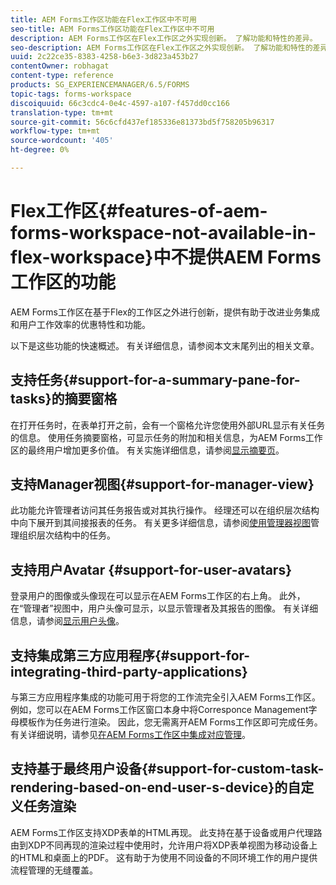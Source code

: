 ```yaml
---
title: AEM Forms工作区功能在Flex工作区中不可用
seo-title: AEM Forms工作区功能在Flex工作区中不可用
description: AEM Forms工作区在Flex工作区之外实现创新。 了解功能和特性的差异。
seo-description: AEM Forms工作区在Flex工作区之外实现创新。 了解功能和特性的差异。
uuid: 2c22ce35-8383-4258-b6e3-3d823a453b27
contentOwner: robhagat
content-type: reference
products: SG_EXPERIENCEMANAGER/6.5/FORMS
topic-tags: forms-workspace
discoiquuid: 66c3cdc4-0e4c-4597-a107-f457dd0cc166
translation-type: tm+mt
source-git-commit: 56c6cfd437ef185336e81373bd5f758205b96317
workflow-type: tm+mt
source-wordcount: '405'
ht-degree: 0%

---
```



# Flex工作区{#features-of-aem-forms-workspace-not-available-in-flex-workspace}中不提供AEM Forms工作区的功能

AEM Forms工作区在基于Flex的工作区之外进行创新，提供有助于改进业务集成和用户工作效率的优惠特性和功能。

以下是这些功能的快速概述。 有关详细信息，请参阅本文末尾列出的相关文章。

## 支持任务{#support-for-a-summary-pane-for-tasks}的摘要窗格

在打开任务时，在表单打开之前，会有一个窗格允许您使用外部URL显示有关任务的信息。 使用任务摘要窗格，可显示任务的附加和相关信息，为AEM Forms工作区的最终用户增加更多价值。 有关实施详细信息，请参阅[显示摘要页](/help/forms/using/displaying-information-task-summary-pane.md)。

## 支持Manager视图{#support-for-manager-view}

此功能允许管理者访问其任务报告或对其执行操作。 经理还可以在组织层次结构中向下展开到其间接报表的任务。 有关更多详细信息，请参阅[使用管理器视图](/help/forms/using/tasks-organizational-hierarchy-using-manager.md)管理组织层次结构中的任务。

## 支持用户Avatar {#support-for-user-avatars}

登录用户的图像或头像现在可以显示在AEM Forms工作区的右上角。 此外，在“管理者”视图中，用户头像可显示，以显示管理者及其报告的图像。 有关详细信息，请参阅[显示用户头像](/help/forms/using/displaying-user-avatar.md)。

## 支持集成第三方应用程序{#support-for-integrating-third-party-applications}

与第三方应用程序集成的功能可用于将您的工作流完全引入AEM Forms工作区。 例如，您可以在AEM Forms工作区窗口本身中将Corresponce Management字母模板作为任务进行渲染。 因此，您无需离开AEM Forms工作区即可完成任务。 有关详细说明，请参见[在AEM Forms工作区中集成对应管理](/help/forms/using/integrating-correspondence-management-html-workspace.md)。

## 支持基于最终用户设备{#support-for-custom-task-rendering-based-on-end-user-s-device}的自定义任务渲染

AEM Forms工作区支持XDP表单的HTML再现。 此支持在基于设备或用户代理路由到XDP不同再现的渲染过程中使用时，允许用户将XDP表单视图为移动设备上的HTML和桌面上的PDF。 这有助于为使用不同设备的不同环境工作的用户提供流程管理的无缝覆盖。
